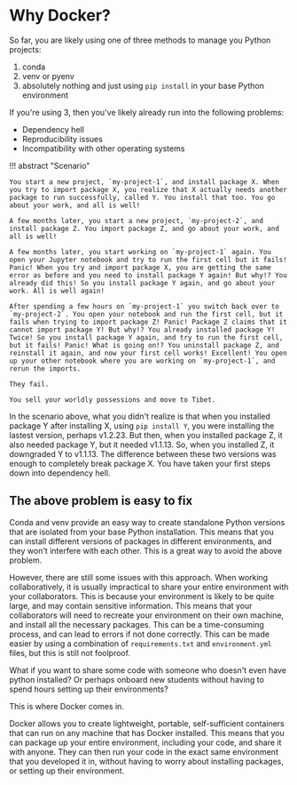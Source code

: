 # Why Docker?

So far, you are likely using one of three methods to manage you Python projects:

1. conda
2. venv or pyenv
3. absolutely nothing and just using `pip install` in your base Python environment

If you're using 3, then you've likely already run into the following problems:

- Dependency hell
- Reproducibility issues
- Incompatibility with other operating systems

!!! abstract "Scenario"

    You start a new project, `my-project-1`, and install package X. When you try to import package X, you realize that X actually needs another package to run successfully, called Y. You install that too. You go about your work, and all is well!

    A few months later, you start a new project, `my-project-2`, and install package Z. You import package Z, and go about your work, and all is well!

    A few months later, you start working on `my-project-1` again. You open your Jupyter notebook and try to run the first cell but it fails! Panic! When you try and import package X, you are getting the same error as before and you need to install package Y again! But why!? You already did this! So you install package Y again, and go about your work. All is well again!

    After spending a few hours on `my-project-1` you switch back over to `my-project-2`. You open your notebook and run the first cell, but it fails when trying to import package Z! Panic! Package Z claims that it cannot import package Y! But why!? You already installed package Y! Twice! So you install package Y again, and try to run the first cell, but it fails! Panic! What is going on!? You uninstall package Z, and reinstall it again, and now your first cell works! Excellent! You open up your other notebook where you are working on `my-project-1`, and rerun the imports.
    
    They fail.
    
    You sell your worldly possessions and move to Tibet.

In the scenario above, what you didn't realize is that when you installed package Y after installing X, using `pip install Y`, you were installing the lastest version, perhaps v1.2.23. But then, when you installed package Z, it also needed package Y, but it needed v1.1.13. So, when you installed Z, it downgraded Y to v1.1.13. The difference between these two versions was enough to completely break package X. You have taken your first steps down into dependency hell.

## The above problem is easy to fix
Conda and venv provide an easy way to create standalone Python versions that are isolated from your base Python installation. This means that you can install different versions of packages in different environments, and they won't interfere with each other. This is a great way to avoid the above problem.

However, there are still some issues with this approach. When working collaboratively, it is usually impractical to share your entire environment with your collaborators. This is because your environment is likely to be quite large, and may contain sensitive information. This means that your collaborators will need to recreate your environment on their own machine, and install all the necessary packages. This can be a time-consuming process, and can lead to errors if not done correctly. This can be made easier by using a combination of `requirements.txt` and `environment.yml` files, but this is still not foolproof.

What if you want to share some code with someone who doesn't even have python installed? Or perhaps onboard new students without having to spend hours setting up their environments?

This is where Docker comes in.

Docker allows you to create lightweight, portable, self-sufficient containers that can run on any machine that has Docker installed. This means that you can package up your entire environment, including your code, and share it with anyone. They can then run your code in the exact same environment that you developed it in, without having to worry about installing packages, or setting up their environment.

